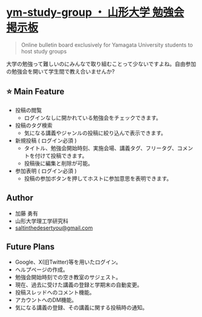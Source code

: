<h1 align="left"><a href="https://ym-study-group-4371b65c8ce9.herokuapp.com/"> 
ym-study-group ・ 山形大学 勉強会 掲示板</a></h1>

> Online bulletin board exclusively for Yamagata University students to host study groups

大学の勉強って難しいのにみんなで取り組むことって少ないですよね。自由参加の勉強会を開いて学生間で教え合いませんか?

## :star: Main Feature
- 投稿の閲覧
    - ログインなしに開かれている勉強会をチェックできます。
- 投稿のタグ検索
    - 気になる講義やジャンルの投稿に絞り込んで表示できます。
- 新規投稿  ( ログイン必須 )
    - タイトル、勉強会開始時刻、実施会場、講義タグ、フリータグ、コメントを付けて投稿できます。
    - 投稿後に編集と削除が可能。
- 参加表明  ( ログイン必須 )
    - 投稿の参加ボタンを押してホストに参加意思を表明できます。

## Author
- 加藤 勇有
- 山形大学理工学研究科
- saltinthedesertyou@gmail.com

## Future Plans
- Google、X(旧Twitter)等を用いたログイン。
- ヘルプページの作成。
- 勉強会開始時刻での空き教室のサジェスト。
- 現在、過去に受けた講義の登録と学期末の自動変更。
- 投稿スレッドへのコメント機能。
- アカウントへのDM機能。
- 気になる講義の登録、その講義に関する投稿時の通知。
